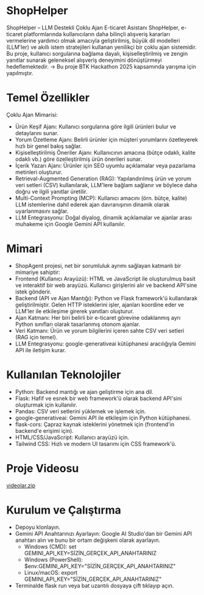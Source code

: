 # ShopHelper
ShopHelper – LLM Destekli Çoklu Ajan E-ticaret Asistanı
ShopHelper, e-ticaret platformlarında kullanıcıların daha bilinçli alışveriş kararları vermelerine yardımcı olmak amacıyla geliştirilmiş, büyük dil modelleri (LLM'ler) ve akıllı istem stratejileri kullanan yenilikçi bir çoklu ajan sistemidir. Bu proje, kullanıcı sorgularına bağlama dayalı, kişiselleştirilmiş ve zengin yanıtlar sunarak geleneksel alışveriş deneyimini dönüştürmeyi hedeflemektedir.
-> Bu proje BTK Hackathon 2025 kapsamında yarışma için yapılmıştır.
# Temel Özellikler

Çoklu Ajan Mimarisi:
- Ürün Keşif Ajanı: Kullanıcı sorgularına göre ilgili ürünleri bulur ve detaylarını sunar.
- Yorum Özetleme Ajanı: Belirli ürünler için müşteri yorumlarını özetleyerek hızlı bir genel bakış sağlar.
- Kişiselleştirilmiş Öneriler Ajanı: Kullanıcının amacına (bütçe odaklı, kalite odaklı vb.) göre özelleştirilmiş ürün önerileri sunar.
- İçerik Yazarı Ajanı: Ürünler için SEO uyumlu açıklamalar veya pazarlama metinleri oluşturur.
- Retrieval-Augmented Generation (RAG): Yapılandırılmış ürün ve yorum veri setleri (CSV) kullanılarak, LLM'lere bağlam sağlanır ve böylece daha doğru ve ilgili yanıtlar üretilir.
- Multi-Context Prompting (MCP): Kullanıcı amacını (örn. bütçe, kalite) LLM istemlerine dahil ederek ajan davranışının dinamik olarak uyarlanmasını sağlar.
- LLM Entegrasyonu: Doğal diyalog, dinamik açıklamalar ve ajanlar arası muhakeme için Google Gemini API kullanılır.

# Mimari
- ShopAgent projesi, net bir sorumluluk ayrımı sağlayan katmanlı bir mimariye sahiptir:
- Frontend (Kullanıcı Arayüzü): HTML ve JavaScript ile oluşturulmuş basit ve interaktif bir web arayüzü. Kullanıcı girişlerini alır ve backend API'sine istek gönderir.
- Backend (API ve Ajan Mantığı): Python ve Flask framework'ü kullanılarak geliştirilmiştir. Gelen HTTP isteklerini işler, ajanları koordine eder ve LLM'ler ile etkileşime girerek yanıtları oluşturur.
- Ajan Katmanı: Her biri belirli bir e-ticaret görevine odaklanmış ayrı Python sınıfları olarak tasarlanmış otonom ajanlar.
- Veri Katmanı: Ürün ve yorum bilgilerini içeren sahte CSV veri setleri (RAG için temel).
- LLM Entegrasyonu: google-generativeai kütüphanesi aracılığıyla Gemini API ile iletişim kurar.

# Kullanılan Teknolojiler
- Python: Backend mantığı ve ajan geliştirme için ana dil.
- Flask: Hafif ve esnek bir web framework'ü olarak backend API'sini oluşturmak için kullanılır.
- Pandas: CSV veri setlerini yüklemek ve işlemek için.
- google-generativeai: Gemini API ile etkileşim için Python kütüphanesi.
- flask-cors: Çapraz kaynak isteklerini yönetmek için (frontend'in backend'e erişimi için).
- HTML/CSS/JavaScript: Kullanıcı arayüzü için.
- Tailwind CSS: Hızlı ve modern UI tasarımı için CSS framework'ü.
# Proje Videosu
[videolar.zip](https://github.com/user-attachments/files/21631040/videolar.zip)
# Kurulum ve Çalıştırma
- Depoyu klonlayın.
- Gemini API Anahtarınızı Ayarlayın:
  Google AI Studio'dan bir Gemini API anahtarı alın ve bunu bir ortam değişkeni olarak ayarlayın.
  * Windows (CMD):
  set GEMINI_API_KEY=SİZİN_GERÇEK_API_ANAHTARINIZ
  * Windows (PowerShell):
  $env:GEMINI_API_KEY="SİZİN_GERÇEK_API_ANAHTARINIZ"
  * Linux/macOS:
  export GEMINI_API_KEY="SİZİN_GERÇEK_API_ANAHTARINIZ"
- Terminalde flask run veya bat uzantılı dosyaya çift tıklayıp açın.
